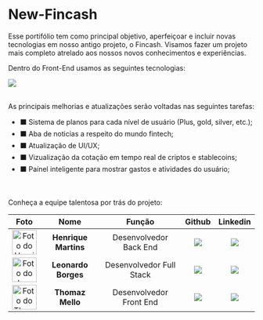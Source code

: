 # New-Fincash

Esse portifólio tem como principal objetivo, aperfeiçoar e incluir novas tecnologias em nosso antigo projeto, o Fincash. Visamos fazer um projeto mais completo atrelado aos nossos novos conhecimentos e experiências.

Dentro do Front-End usamos as seguintes tecnologias:
<div align="left">
    <img src="https://skillicons.dev/icons?i=react,vite,typescript,javascript,css,bootstrap,tailwind,html" />
</div>

<br>

As principais melhorias e atualizações serão voltadas nas seguintes tarefas:
- ⬛ Sistema de planos para cada nível de usuário (Plus, gold, silver, etc.); <br>
- ⬛ Aba de noticias a respeito do mundo fintech; <br>
- ⬛ Atualização de UI/UX; <br>
- ⬛ Vizualização da cotação em tempo real de criptos e stablecoins; <br>
- ⬛ Paínel inteligente para mostrar gastos e atividades do usuário; <br>

<br>

Conheça a equipe talentosa por trás do projeto:

| Foto | Nome | Função | Github | Linkedin |
| :---------: | :---------: | :---------------------: | :-----------------: | :-------: |
| <img src="https://avatars.githubusercontent.com/u/168497458?v=4" width=50px alt="Foto do Henrique"/> | **Henrique Martins** | Desenvolvedor Back End | <a href="https://github.com/Developer-Martins"><img src="https://img.shields.io/badge/GitHub-100000?style=for-the-badge&logo=github&logoColor=white"></a> | <a href="https://www.linkedin.com/in/henriquemoreiramartins/"><img src="https://img.shields.io/badge/LinkedIn-0077B5?style=for-the-badge&logo=linkedin&logoColor=white"></a> |
| <img src="https://avatars.githubusercontent.com/u/129808878?u=6767b6ecbb41b7ea788d221a47a2f23e1ebe47a4&v=4&size=64" width=50px alt="Foto do Leo"> | **Leonardo Borges** | Desenvolvedor Full Stack | <a href="https://github.com/borges-leo"><img src="https://img.shields.io/badge/GitHub-100000?style=for-the-badge&logo=github&logoColor=white"></a> | <a href="https://www.linkedin.com/in/leonardo-borges-/"><img src="https://img.shields.io/badge/LinkedIn-0077B5?style=for-the-badge&logo=linkedin&logoColor=white"></a> 
| <img src="https://avatars.githubusercontent.com/u/162379221?v=4" width=50px  alt="Foto do Thomaz"> | **Thomaz Mello** | Desenvolvedor Front End | <a href="https://github.com/ThOMaZMe11o"><img src="https://img.shields.io/badge/GitHub-100000?style=for-the-badge&logo=github&logoColor=white"></a> | <a href="https://www.linkedin.com/in/thomaz-feitosa-de-mello-76a9a5294/"><img src="https://img.shields.io/badge/LinkedIn-0077B5?style=for-the-badge&logo=linkedin&logoColor=white"></a> |
